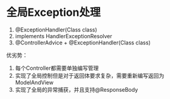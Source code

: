 # 全局Exception处理

1. @ExceptionHandler(Class class)
2. implements HandlerExceptionResolver
3. @ControllerAdvice + @ExceptionHandler(Class class)

优劣势：

1. 每个Controller都需要单独编写管理
2. 实现了全局控制但是对于返回体要求复杂，需要重新编写返回为ModelAndView
3. 实现了全局的异常捕获，并且支持@ResponseBody